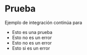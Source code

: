 # Prueba


Ejemplo de integración continúa para

* Esto es una prueba
* Esto no es un error
* Esto no es un error
* Esto si es un error
